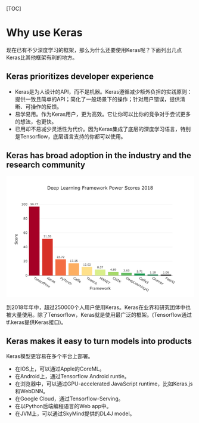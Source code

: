 [TOC]

# Why use Keras

现在已有不少深度学习的框架，那么为什么还要使用Keras呢？下面列出几点Keras比其他框架有利的地方。

## Keras prioritizes developer experience

- Keras是为人设计的API，而不是机器。Keras遵循减少额外负担的实践原则：提供一致且简单的API；简化了一般场景下的操作；针对用户错误，提供清晰、可操作的反馈。
- 易学易用。作为Keras用户，更为高效。它让你可以比你的竞争对手尝试更多的想法，也更快。
- 已用却不易减少灵活性为代价。因为Keras集成了底层的深度学习语言，特别是Tensorflow，底层语言支持的你都可以使用。

## Keras has broad adoption in the industry and the research community

![1](./images/1.png)

到2018年年中，超过250000个人用户使用Keras。Keras在业界和研究团体中也被大量使用。除了Tensorflow，Keras就是使用最广泛的框架。(Tensorflow通过tf.keras提供Keras接口)。

## Keras makes it easy to turn models into products

Keras模型更容易在多个平台上部署。

- 在IOS上，可以通过Apple的CoreML。
- 在Android上，通过Tensorflow Android runtie。
- 在浏览器中，可以通过GPU-accelerated JavaScript runtime，比如Keras.js和WebDNN。
- 在Google Cloud，通过Tensorflow-Serving。
- 在以Python后端编程语言的Web app中。
- 在JVM上，可以通过SkyMind提供的DL4J model。
